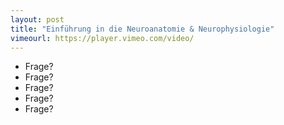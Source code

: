 ```yaml
---
layout: post
title: "Einführung in die Neuroanatomie & Neurophysiologie"
vimeourl: https://player.vimeo.com/video/
---
```

- Frage?
- Frage?
- Frage?
- Frage?
- Frage?


